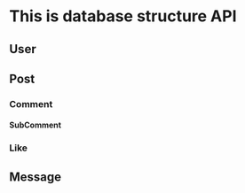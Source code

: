 # This is database structure API
## User


## Post
### Comment
#### SubComment

### Like

## Message